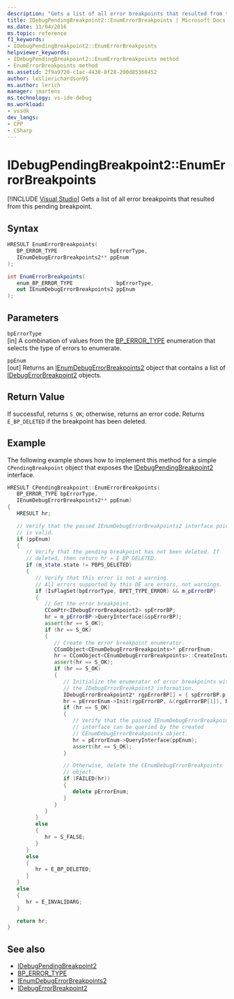 ```yaml
---
description: "Gets a list of all error breakpoints that resulted from this pending breakpoint."
title: IDebugPendingBreakpoint2::EnumErrorBreakpoints | Microsoft Docs
ms.date: 11/04/2016
ms.topic: reference
f1_keywords:
- IDebugPendingBreakpoint2::EnumErrorBreakpoints
helpviewer_keywords:
- IDebugPendingBreakpoint2::EnumErrorBreakpoints method
- EnumErrorBreakpoints method
ms.assetid: 2f9a9720-c1ac-4430-8f28-200d85360452
author: leslierichardson95
ms.author: lerich
manager: jmartens
ms.technology: vs-ide-debug
ms.workload:
- vssdk
dev_langs:
- CPP
- CSharp
---
```

# IDebugPendingBreakpoint2::EnumErrorBreakpoints

 [!INCLUDE [Visual Studio](~/includes/applies-to-version/vs-windows-only.md)]
Gets a list of all error breakpoints that resulted from this pending breakpoint.

## Syntax

```cpp
HRESULT EnumErrorBreakpoints( 
   BP_ERROR_TYPE                 bpErrorType,
   IEnumDebugErrorBreakpoints2** ppEnum
);
```

```csharp
int EnumErrorBreakpoints( 
   enum_BP_ERROR_TYPE              bpErrorType,
   out IEnumDebugErrorBreakpoints2 ppEnum
);
```

## Parameters
`bpErrorType`\
[in] A combination of values from the [BP_ERROR_TYPE](../../../extensibility/debugger/reference/bp-error-type.md) enumeration that selects the type of errors to enumerate.

`ppEnum`\
[out] Returns an [IEnumDebugErrorBreakpoints2](../../../extensibility/debugger/reference/ienumdebugerrorbreakpoints2.md) object that contains a list of [IDebugErrorBreakpoint2](../../../extensibility/debugger/reference/idebugerrorbreakpoint2.md) objects.

## Return Value
 If successful, returns `S_OK`; otherwise, returns an error code. Returns `E_BP_DELETED` if the breakpoint has been deleted.

## Example
 The following example shows how to implement this method for a simple `CPendingBreakpoint` object that exposes the [IDebugPendingBreakpoint2](../../../extensibility/debugger/reference/idebugpendingbreakpoint2.md) interface.

```cpp
HRESULT CPendingBreakpoint::EnumErrorBreakpoints(
   BP_ERROR_TYPE bpErrorType,
   IEnumDebugErrorBreakpoints2** ppEnum)
{
   HRESULT hr;

   // Verify that the passed IEnumDebugErrorBreakpoints2 interface pointer
   // is valid.
   if (ppEnum)
   {
      // Verify that the pending breakpoint has not been deleted. If
      // deleted, then return hr = E_BP_DELETED.
      if (m_state.state != PBPS_DELETED)
      {
         // Verify that this error is not a warning.
         // All errors supported by this DE are errors, not warnings.
         if (IsFlagSet(bpErrorType, BPET_TYPE_ERROR) && m_pErrorBP)
         {
            // Get the error breakpoint.
            CComPtr<IDebugErrorBreakpoint2> spErrorBP;
            hr = m_pErrorBP->QueryInterface(&spErrorBP);
            assert(hr == S_OK);
            if (hr == S_OK)
            {
               // Create the error breakpoint enumerator.
               CComObject<CEnumDebugErrorBreakpoints>* pErrorEnum;
               hr = CComObject<CEnumDebugErrorBreakpoints>::CreateInstance(&pErrorEnum);
               assert(hr == S_OK);
               if (hr == S_OK)
               {
                  // Initialize the enumerator of error breakpoints with
                  // the IDebugErrorBreakpoint2 information.
                  IDebugErrorBreakpoint2* rgpErrorBP[] = { spErrorBP.p };
                  hr = pErrorEnum->Init(rgpErrorBP, &(rgpErrorBP[1]), NULL, AtlFlagCopy);
                  if (hr == S_OK)
                  {
                     // Verify that the passed IEnumDebugErrorBreakpoints2
                     // interface can be queried by the created
                     // CEnumDebugErrorBreakpoints object.
                     hr = pErrorEnum->QueryInterface(ppEnum);
                     assert(hr == S_OK);
                  }

                  // Otherwise, delete the CEnumDebugErrorBreakpoints
                  // object.
                  if (FAILED(hr))
                  {
                     delete pErrorEnum;
                  }
               }
            }
         }
         else
         {
            hr = S_FALSE;
         }
      }
      else
      {
         hr = E_BP_DELETED;
      }
   }
   else
   {
      hr = E_INVALIDARG;
   }

   return hr;
}
```

## See also
- [IDebugPendingBreakpoint2](../../../extensibility/debugger/reference/idebugpendingbreakpoint2.md)
- [BP_ERROR_TYPE](../../../extensibility/debugger/reference/bp-error-type.md)
- [IEnumDebugErrorBreakpoints2](../../../extensibility/debugger/reference/ienumdebugerrorbreakpoints2.md)
- [IDebugErrorBreakpoint2](../../../extensibility/debugger/reference/idebugerrorbreakpoint2.md)
